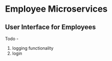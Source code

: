 # Employee Microservices 
## User Interface for Employees

Todo -
1. logging functionality
2. login 

